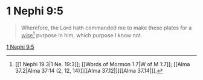# 1 Nephi 9:5

> Wherefore, the Lord hath commanded me to make these plates for a <u>wise</u>[^a] purpose in him, which purpose I know not.

[1 Nephi 9:5](https://www.churchofjesuschrist.org/study/scriptures/bofm/1-ne/9?lang=eng&id=p5#p5)


[^a]: [[1 Nephi 19.3|1 Ne. 19:3]]; [[Words of Mormon 1.7|W of M 1:7]]; [[Alma 37.2|Alma 37:14 (2, 12, 14)]][[Alma 37.12|]][[Alma 37.14|]].  

